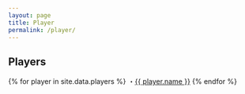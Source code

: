```yaml
---
layout: page
title: Player
permalink: /player/
---
```


<h2>Players</h2>

{% for player in site.data.players %}
・<a href="{{ site.url }}/player/{{ player.link }}">{{ player.name }}</a>
{% endfor %}
